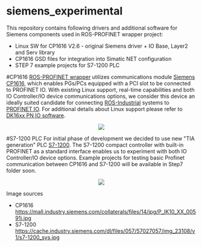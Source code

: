 # siemens_experimental

This repository contains following drivers and additional software for Siemens components used in ROS-PROFINET wrapper project:  
 
 - Linux SW for CP1616 V2.6 - original Siemens driver + IO Base, Layer2 and Serv library
 - CP1616 GSD files for integration into Simatic NET configuration
 - STEP 7 example projects for S7-1200 PLC

#CP1616 
[ROS-PROFINET wrapper][] utilizes communications module [Siemens CP1616][], which enables PGs/PCs equipped with a PCI slot to be connected to PROFINET IO. With existing Linux support, real-time capabilities and both IO Controller/IO device communications options, we consider this device an ideally suited candidate for connecting [ROS-Industrial][] systems to [PROFINET IO][]. For additional details about Linux support please refer to [DK16xx PN IO software][]. 
<p align="center">
<img src="https://github.com/durovsky/siemens_experimental/blob/master/rep/cp1616.jpeg" />
</p>

#S7-1200 PLC
For initial phase of development we decided to use new "TIA generation" PLC [S7-1200][]. The S7-1200 compact controller with built-in PROFINET as a standard interface enables us to experiment with both IO Controller/IO device options. Example projects for testing basic Profinet communication between CP1616 and S7-1200 will be available in Step7 folder soon.

<p align="center">
<img src="https://github.com/durovsky/siemens_experimental/blob/master/rep/s7-1200_sys.jpg" />
</p>

Image sources
- CP1616  https://mall.industry.siemens.com/collaterals/files/14/jpg/P_IK10_XX_00591i.jpg
- S7-1200 https://cache.industry.siemens.com/dl/files/057/57027057/img_23108/v1/s7-1200_sys.jpg

[ROS-PROFINET wrapper]: https://github.com/ros-industrial/ros_profinet_experimental
[ROS-Industrial]: http://www.ros.org/wiki/Industrial
[Siemens CP1616]: http://w3.siemens.com/mcms/industrial-communication/en/ie/system-interfacing/system-interfacing-pg-pc/cp1616/pages/cp1616.aspx
[S7-1200]: http://w3.siemens.com/mcms/programmable-logic-controller/en/basic-controller/s7-1200/pages/default.aspx
[DK16xx PN IO software]: http://w3.siemens.com/mcms/industrial-communication/en/ie/system-interfacing/system-interfacing-pg-pc/development-kit-dk16xx/Documents/PROFINET_DK_16xx_PN_IO_en_Web_mit_KF.pdf
[PROFINET IO]: http://us.profinet.com/technology/profinet/
